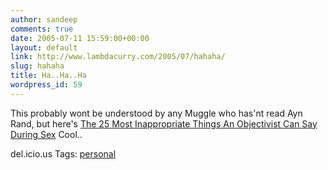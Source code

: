 ```yaml
---
author: sandeep
comments: true
date: 2005-07-11 15:59:00+00:00
layout: default
link: http://www.lambdacurry.com/2005/07/hahaha/
slug: hahaha
title: Ha..Ha..Ha
wordpress_id: 59
---
```


This probably wont be understood by any Muggle who has'nt read Ayn Rand, but here's [The 25 Most Inappropriate Things An Objectivist Can Say During Sex](http://www.savethehumans.com/instantgrat/thelist/objectivist_sex/index.shtml)
Cool..


del.icio.us Tags: [personal](http://del.icio.us/sss8ue/personal)
